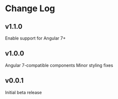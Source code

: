 # Change Log
## v1.1.0
Enable support for Angular 7+ 

## v1.0.0
Angular 7-compatible components
Minor styling fixes

## v0.0.1
Initial beta release